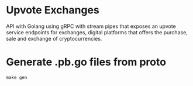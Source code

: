 # Upvote Exchanges
API with Golang using gRPC with stream pipes that exposes an upvote service endpoints for exchanges, digital platforms that offers the purchase, sale and exchange of cryptocurrencies.

# Generate .pb.go files from proto

```make gen```